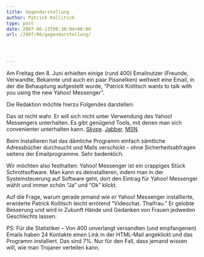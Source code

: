 ```yaml
---
title: Gegendarstellung
author: Patrick Kollitsch
type: post
date: 2007-06-13T00:30:04+00:00
url: /2007/06/gegendarstellung/




---
```

Am Freitag den 8. Juni erhielten einige (rund 400) Emailnutzer (Freunde, Verwandte, Bekannte und auch ein paar Pissnelken) weltweit eine Email, in der die Behauptung aufgestellt wurde, &#8220;Patrick Kollitsch wants to talk with you using the new Yahoo! Messenger&#8221;.

Die Redaktion möchte hierzu Folgendes darstellen:

Das ist nicht wahr. Er will sich nicht unter Verwendung des Yahoo! Messengers unterhalten. Es gibt genügend Tools, mit denen man sich convenienter unterhalten kann. [Skype][1]. [Jabber][2]. [MSN][3].

Beim Installieren hat das dämliche Programm einfach sämtliche Adressbücher durchsucht und Mails verschickt &#8211; ohne Sicherheitsabfragen seitens der Emailprogramme. Sehr bedenklich.

Wir möchten also festhalten: Yahoo! Messenger ist ein crappiges Stück Schrottsoftware. Man kann es deinstallieren, indem man in der Systemsteuerung auf Software geht, dort den Eintrag für Yahoo! Messenger wählt und immer schön &#8220;Ja&#8221; und &#8220;Ok&#8221; klickt.

Auf die Frage, warum gerade jemand wie _er_ Yahoo! Messenger installierte, erwiderte Patrick Kollitsch leicht errötend &#8220;Videochat. Thaifrau.&#8221; Er gelobte Besserung und wird in Zukunft Hände und Gedanken von Frauen jedweden Geschlechts lassen.

PS: Für die Statistiker &#8211; Von 400 unverlangt versandten (und empfangenen) Emails haben 24 Kontakte einen Link in der HTML-Mail angeklickt und das Programm installiert. Das sind 7%. Nur für den Fall, dass jemand wissen will, wie man Trojaner verteilen kann.

 [1]: http://skype.com/
 [2]: http://jabber.org/
 [3]: http://msn.com/